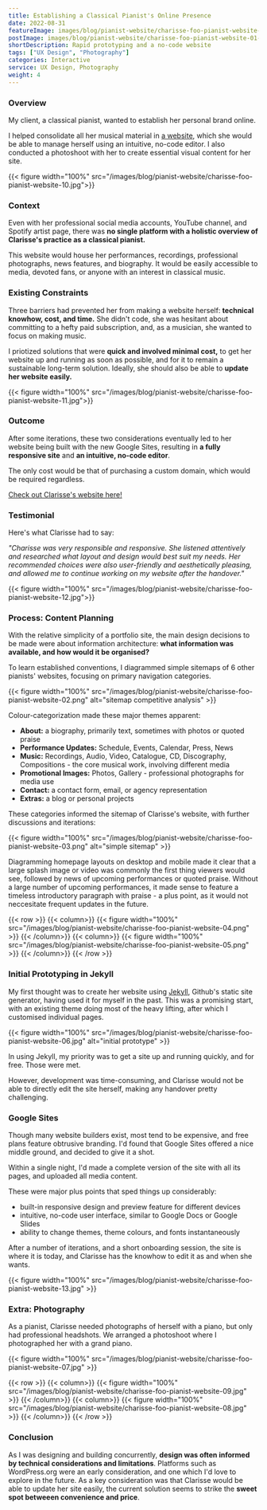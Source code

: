 ```yaml
---
title: Establishing a Classical Pianist's Online Presence
date: 2022-08-31
featureImage: images/blog/pianist-website/charisse-foo-pianist-website-01-thumbnail-v.jpg
postImage: images/blog/pianist-website/charisse-foo-pianist-website-01-header.jpg
shortDescription: Rapid prototyping and a no-code website
tags: ["UX Design", "Photography"]
categories: Interactive
service: UX Design, Photography
weight: 4
---
```


### Overview

My client, a classical pianist, wanted to establish her personal brand online.

I helped consolidate all her musical material in [a website](https://sites.google.com/view/clarisseteo), which she would be able to manage herself using an intuitive, no-code editor. I also conducted a photoshoot with her to create essential visual content for her site.

{{< figure width="100%" src="/images/blog/pianist-website/charisse-foo-pianist-website-10.jpg">}}

### Context

Even with her professional social media accounts, YouTube channel, and Spotify artist page, there was **no single platform with a holistic overview of Clarisse's practice as a classical pianist.**

This website would house her performances, recordings, professional photographs, news features, and biography. It would be easily accessible to media, devoted fans, or anyone with an interest in classical music.

### Existing Constraints

Three barriers had prevented her from making a website herself: **technical knowhow, cost, and time.** She didn't code, she was hesitant about committing to a hefty paid subscription, and, as a musician, she wanted to focus on making music.

I priotized solutions that were **quick and involved minimal cost,** to get her website up and running as soon as possible, and for it to remain a sustainable long-term solution. Ideally, she should also be able to **update her website easily.**

{{< figure width="100%" src="/images/blog/pianist-website/charisse-foo-pianist-website-11.jpg">}}

### Outcome

After some iterations, these two considerations eventually led to her website being built with the new Google Sites, resulting in **a fully responsive site** and **an intuitive, no-code editor**.

The only cost would be that of purchasing a custom domain, which would be required regardless.

[Check out Clarisse's website here!](https://sites.google.com/view/clarisseteo)

### Testimonial

Here's what Clarisse had to say:

_"Charisse was very responsible and responsive. She listened attentively and researched what layout and design would best suit my needs. Her recommended choices were also user-friendly and aesthetically pleasing, and allowed me to continue working on my website after the handover."_

{{< figure width="100%" src="/images/blog/pianist-website/charisse-foo-pianist-website-12.jpg">}}

### Process: Content Planning

With the relative simplicity of a portfolio site, the main design decisions to be made were about information architecture: **what information was available, and how would it be organised?**

To learn established conventions, I diagrammed simple sitemaps of 6 other pianists' websites, focusing on primary navigation categories.

{{< figure width="100%" src="/images/blog/pianist-website/charisse-foo-pianist-website-02.png" alt="sitemap competitive analysis" >}}

Colour-categorization made these major themes apparent:

- **About:** a biography, primarily text, sometimes with photos or quoted praise
- **Performance Updates:** Schedule, Events, Calendar, Press, News
- **Music:** Recordings, Audio, Video, Catalogue, CD, Discography, Compositions - the core musical work, involving different media
- **Promotional Images:** Photos, Gallery - professional photographs for media use
- **Contact:** a contact form, email, or agency representation
- **Extras:** a blog or personal projects

These categories informed the sitemap of Clarisse's website, with further discussions and iterations:

{{< figure width="100%" src="/images/blog/pianist-website/charisse-foo-pianist-website-03.png" alt="simple sitemap" >}}

Diagramming homepage layouts on desktop and mobile made it clear that a large splash image or video was commonly the first thing viewers would see, followed by news of upcoming performances or quoted praise. Without a large number of upcoming performances, it made sense to feature a timeless introductory paragraph with praise - a plus point, as it would not neccesitate frequent updates in the future.

{{< row >}}
{{< column>}}
{{< figure width="100%" src="/images/blog/pianist-website/charisse-foo-pianist-website-04.png" >}}
{{< /column>}}
{{< column>}}
{{< figure width="100%" src="/images/blog/pianist-website/charisse-foo-pianist-website-05.png" >}}
{{< /column>}}
{{< /row >}}

### Initial Prototyping in Jekyll

My first thought was to create her website using [Jekyll](https://jekyllrb.com/), Github's static site generator, having used it for myself in the past. This was a promising start, with an existing theme doing most of the heavy lifting, after which I customised individual pages.

{{< figure width="100%" src="/images/blog/pianist-website/charisse-foo-pianist-website-06.jpg" alt="initial prototype" >}}

In using Jekyll, my priority was to get a site up and running quickly, and for free. Those were met.

However, development was time-consuming, and Clarisse would not be able to directly edit the site herself, making any handover pretty challenging.

### Google Sites

Though many website builders exist, most tend to be expensive, and free plans feature obtrusive branding. I'd found that Google Sites offered a nice middle ground, and decided to give it a shot.

Within a single night, I'd made a complete version of the site with all its pages, and uploaded all media content.

These were major plus points that sped things up considerably:

- built-in responsive design and preview feature for different devices
- intuitive, no-code user interface, similar to Google Docs or Google Slides
- ability to change themes, theme colours, and fonts instantaneously

After a number of iterations, and a short onboarding session, the site is where it is today, and Clarisse has the knowhow to edit it as and when she wants.

{{< figure width="100%" src="/images/blog/pianist-website/charisse-foo-pianist-website-13.jpg" >}}

### Extra: Photography

As a pianist, Clarisse needed photographs of herself with a piano, but only had professional headshots. We arranged a photoshoot where I photographed her with a grand piano.

{{< figure width="100%" src="/images/blog/pianist-website/charisse-foo-pianist-website-07.jpg" >}}

{{< row >}}
{{< column>}}
{{< figure width="100%" src="/images/blog/pianist-website/charisse-foo-pianist-website-09.jpg" >}}
{{< /column>}}
{{< column>}}
{{< figure width="100%" src="/images/blog/pianist-website/charisse-foo-pianist-website-08.jpg" >}}
{{< /column>}}
{{< /row >}}

### Conclusion

<!-- As one of many steps in building an online presence and personal brand as a musician, this site is expected to continue evolving in the future. I've done graphic design and publicity material for Clarisse in the past, and it was a pleasure to work with her on her website and photoshoot. -->

As I was designing and building concurrently, **design was often informed by technical considerations and limitations**. Platforms such as WordPress.org were an early consideration, and one which I'd love to explore in the future. As a key consideration was that Clarisse would be able to update her site easily, the current solution seems to strike the **sweet spot betweeen convenience and price**.
